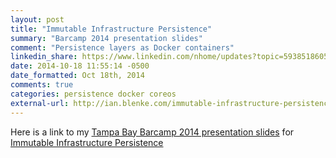 ```yaml
---
layout: post
title: "Immutable Infrastructure Persistence"
summary: "Barcamp 2014 presentation slides"
comment: "Persistence layers as Docker containers"
linkedin_share: https://www.linkedin.com/nhome/updates?topic=5938518605426601984
date: 2014-10-18 11:55:14 -0500
date_formatted: Oct 18th, 2014
comments: true
categories: persistence docker coreos
external-url: http://ian.blenke.com/immutable-infrastructure-persistence/
---
```

Here is a link to my [Tampa Bay Barcamp 2014 presentation slides](http://barcamptampabay.org/) for [Immutable Infrastructure Persistence](http://ian.blenke.com/immutable-infrastructure-persistence/)

